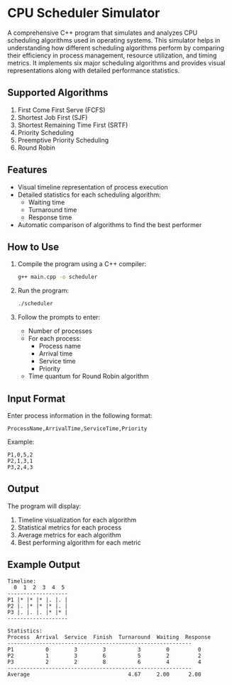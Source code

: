 # CPU Scheduler Simulator

A comprehensive C++ program that simulates and analyzes CPU scheduling algorithms used in operating systems. This simulator helps in understanding how different scheduling algorithms perform by comparing their efficiency in process management, resource utilization, and timing metrics. It implements six major scheduling algorithms and provides visual representations along with detailed performance statistics.

## Supported Algorithms

1. First Come First Serve (FCFS)
2. Shortest Job First (SJF)
3. Shortest Remaining Time First (SRTF)
4. Priority Scheduling
5. Preemptive Priority Scheduling
6. Round Robin

## Features

- Visual timeline representation of process execution
- Detailed statistics for each scheduling algorithm:
  - Waiting time
  - Turnaround time
  - Response time
- Automatic comparison of algorithms to find the best performer

## How to Use

1. Compile the program using a C++ compiler:
   ```bash
   g++ main.cpp -o scheduler
   ```

2. Run the program:
   ```bash
   ./scheduler
   ```

3. Follow the prompts to enter:
   - Number of processes
   - For each process:
     - Process name
     - Arrival time
     - Service time
     - Priority
   - Time quantum for Round Robin algorithm

## Input Format

Enter process information in the following format:
```
ProcessName,ArrivalTime,ServiceTime,Priority
```

Example:
```
P1,0,5,2
P2,1,3,1
P3,2,4,3
```

## Output

The program will display:
1. Timeline visualization for each algorithm
2. Statistical metrics for each process
3. Average metrics for each algorithm
4. Best performing algorithm for each metric

## Example Output

```
Timeline:
  0  1  2  3  4  5
-------------------
P1 |* |* |* |. |. |
P2 |. |* |* |* |. |
P3 |. |. |. |* |* |
-------------------

Statistics:
Process  Arrival  Service  Finish  Turnaround  Waiting  Response
----------------------------------------------------------
P1          0        3        3          3        0         0
P2          1        3        6          5        2         2
P3          2        2        8          6        4         4
----------------------------------------------------------
Average                               4.67     2.00      2.00
```
